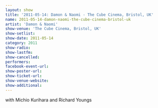 ```yaml
---
layout: show
title: '2011-05-14: Damon & Naomi - The Cube Cinema, Bristol, UK'
name: 2011-05-14-damon-naomi-the-cube-cinema-bristol-uk
artist: 'Damon & Naomi'
show-venue: 'The Cube Cinema, Bristol, UK'
show-setlist: 
show-date: 2011-05-14
category: 2011
show-radio: 
show-lastfm: 
show-cancelled: 
performers: 
facebook-event-url: 
show-poster-url: 
show-ticket-url: 
show-venue-website: 
show-additional: 
---
```


with Michio Kurihara and Richard Youngs